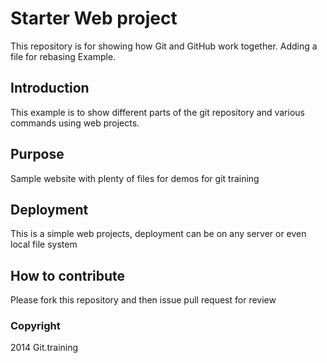 # Starter Web project

This repository is for showing how Git and GitHub work together. Adding a file for rebasing Example.

## Introduction

This example is to show different parts of the git repository and various commands using web projects.

## Purpose

Sample website with plenty of files for demos for git training

## Deployment

This is a simple web projects, deployment can be on any server or even local file system

## How to contribute

Please fork this repository and then issue pull request for review

### Copyright 

2014 Git.training


